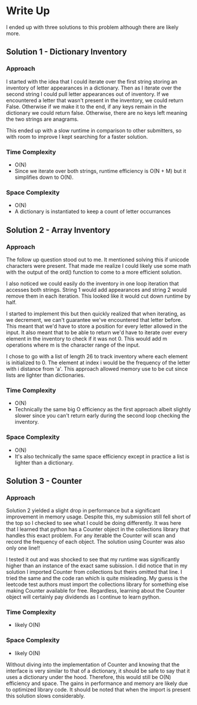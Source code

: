 # Write Up

I ended up with three solutions to this problem although there are likely more.

## Solution 1 - Dictionary Inventory

### Approach

I started with the idea that I could iterate over the first string storing an inventory of letter appearances in a dictionary. Then as I iterate over the second string I could pull letter appearances out of inventory. If we encountered a letter that wasn't present in the inventory, we could return False. Otherwise if we make it to the end, if any keys remain in the dictionary we could return false. Otherwise, there are no keys left meaning the two strings are anagrams.

This ended up with a slow runtime in comparison to other submitters, so with room to improve I kept searching for a faster solution.

### Time Complexity

- O(N)
- Since we iterate over both strings, runtime efficiency is O(N + M) but it simplifies down to O(N).

### Space Complexity

- O(N)
- A dictionary is instantiated to keep a count of letter occurrances

## Solution 2 - Array Inventory

### Approach

The follow up question stood out to me. It mentioned solving this if unicode characters were present. That made me realize I could likely use some math with the output of the ord() function to come to a more efficient solution.

I also noticed we could easily do the inventory in one loop iteration that accesses both strings. String 1 would add appearances and string 2 would remove them in each iteration. This looked like it would cut down runtime by half.

I started to implement this but then quickly realized that when iterating, as we decrement, we can't guarantee we've encountered that letter before. This meant that we'd have to store a position for every letter allowed in the input. It also meant that to be able to return we'd have to iterate over every element in the inventory to check if it was not 0. This would add m operations where m is the character range of the input.

I chose to go with a list of length 26 to track inventory where each element is initialized to 0. The element at index i would be the frequency of the letter with i distance from 'a'. This approach allowed memory use to be cut since lists are lighter than dictionaries.

### Time Complexity

- O(N)
- Technically the same big O efficiency as the first approach albeit slightly slower since you can't return early during the second loop checking the inventory.

### Space Complexity

- O(N)
- It's also technically the same space efficiency except in practice a list is lighter than a dictionary.

## Solution 3 - Counter

### Approach

Solution 2 yielded a slight drop in performance but a significant improvement in memory usage. Despite this, my submission still fell short of the top so I checked to see what I could be doing differently. It was here that I learned that python has a Counter object in the collections library that handles this exact problem. For any iterable the Counter will scan and record the frequency of each object. The solution using Counter was also only one line!!

I tested it out and was shocked to see that my runtime was significantly higher than an instance of the exact same subission. I did notice that in my solution I imported Counter from collections but theirs omitted that line. I tried the same and the code ran which is quite misleading. My guess is the leetcode test authors must import the collections library for something else making Counter available for free. Regardless, learning about the Counter object will certainly pay dividends as I continue to learn python.

### Time Complexity

- likely O(N)

### Space Complexity

- likely O(N)

Without diving into the implementation of Counter and knowing that the interface is very similar to that of a dictionary, it should be safe to say that it uses a dictionary under the hood. Therefore, this would still be O(N) efficiency and space. The gains in performance and memory are likely due to optimized library code. It should be noted that when the import is present this solution slows considerably.
